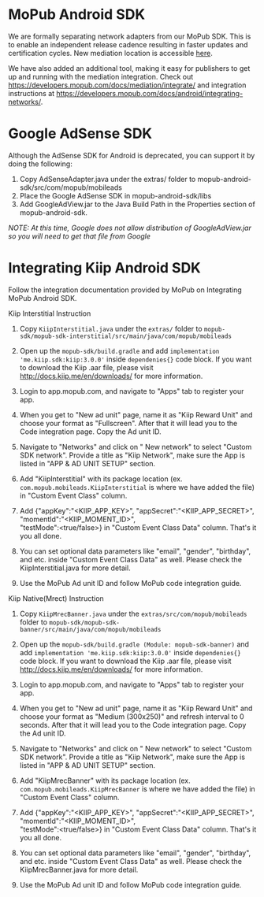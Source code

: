 # MoPub Android SDK

We are formally separating network adapters from our MoPub SDK. This is to enable an independent release cadence resulting in faster updates and certification cycles. New mediation location is accessible [here](https://github.com/mopub/mopub-android-mediation).  

We have also added an additional tool, making it easy for publishers to get up and running with the mediation integration. Check out https://developers.mopub.com/docs/mediation/integrate/ and integration instructions at https://developers.mopub.com/docs/android/integrating-networks/.

# Google AdSense SDK

Although the AdSense SDK for Android is deprecated, you can support it by doing the following:

1) Copy AdSenseAdapter.java under the extras/ folder to mopub-android-sdk/src/com/mopub/mobileads
2) Place the Google AdSense SDK in mopub-android-sdk/libs
3) Add GoogleAdView.jar to the Java Build Path in the Properties section of mopub-android-sdk.

*NOTE: At this time, Google does not allow distribution of GoogleAdView.jar so you will need to get that file from Google*

# Integrating Kiip Android SDK

Follow the integration documentation provided by MoPub on Integrating MoPub Android SDK.

Kiip Interstitial Instruction

1. Copy `KiipInterstitial.java` under the `extras/` folder to `mopub-sdk/mopub-sdk-interstitial/src/main/java/com/mopub/mobileads`

2. Open up the `mopub-sdk/build.gradle` and add `implementation 'me.kiip.sdk:kiip:3.0.0'` inside `dependenies{}` code block. If you want to download the Kiip .aar file, please visit http://docs.kiip.me/en/downloads/ for more information.

3. Login to app.mopub.com, and navigate to "Apps" tab to register your app.

4. When you get to "New ad unit" page, name it as "Kiip Reward Unit" and choose your format as "Fullscreen". After that it will lead you to the Code integration page. Copy the Ad unit ID.

5. Navigate to "Networks" and click on " New network" to select "Custom SDK network". Provide a title as "Kiip Network", make sure the App is listed in "APP & AD UNIT SETUP" section.

6. Add "KiipInterstitial" with its package location (ex. `com.mopub.mobileads.KiipInterstitial` is where we have added the file) in "Custom Event Class" column.

7. Add {"appKey":"<KIIP_APP_KEY>",
        "appSecret":"<KIIP_APP_SECRET>",
        "momentId":"<KIIP_MOMENT_ID>",  
        "testMode":<true/false>} in "Custom Event Class Data" column. That's it you all done.

8. You can set optional data parameters like "email", "gender", "birthday", and etc. inside "Custom Event Class Data" as well. Please check the KiipInterstitial.java for more detail.

9. Use the MoPub Ad unit ID and follow MoPub code integration guide.


Kiip Native(Mrect) Instruction

1. Copy `KiipMrecBanner.java` under the `extras/src/com/mopub/mobileads` folder to `mopub-sdk/mopub-sdk-banner/src/main/java/com/mopub/mobileads`

2. Open up the `mopub-sdk/build.gradle (Module: mopub-sdk-banner)` and add `implementation 'me.kiip.sdk:kiip:3.0.0'` inside `dependenies{}` code block. If you want to download the Kiip .aar file, please visit http://docs.kiip.me/en/downloads/ for more information.

3. Login to app.mopub.com, and navigate to "Apps" tab to register your app.

4. When you get to "New ad unit" page, name it as "Kiip Reward Unit" and choose your format as "Medium (300x250)" and refresh interval to 0 seconds. After that it will lead you to the Code integration page. Copy the Ad unit ID.

5. Navigate to "Networks" and click on " New network" to select "Custom SDK network". Provide a title as "Kiip Network", make sure the App is listed in "APP & AD UNIT SETUP" section.

6. Add "KiipMrecBanner" with its package location (ex. `com.mopub.mobileads.KiipMrecBanner` is where we have added the file) in "Custom Event Class" column.

7. Add {"appKey":"<KIIP_APP_KEY>",
        "appSecret":"<KIIP_APP_SECRET>",
        "momentId":"<KIIP_MOMENT_ID>",  
        "testMode":<true/false>} in "Custom Event Class Data" column. That's it you all done.

8. You can set optional data parameters like "email", "gender", "birthday", and etc. inside "Custom Event Class Data" as well. Please check the KiipMrecBanner.java for more detail.

9. Use the MoPub Ad unit ID and follow MoPub code integration guide.
